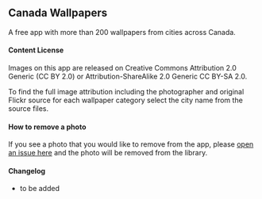 ## Canada Wallpapers
A free app with more than 200 wallpapers from cities across Canada.

#### Content License
Images on this app are released on Creative Commons Attribution 2.0 Generic (CC BY 2.0) or Attribution-ShareAlike 2.0 Generic CC BY-SA 2.0.

To find the full image attribution including the photographer and original Flickr source for each wallpaper category select the city name from the source files. 

#### How to remove a photo
If you see a photo that you would like to remove from the app, please [open an issue here](https://github.com/dolatabadi/android/issues) and the photo will be removed from the library. 

#### Changelog
- to be added